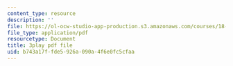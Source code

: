 ```yaml
---
content_type: resource
description: ''
file: https://ol-ocw-studio-app-production.s3.amazonaws.com/courses/18-01sc-single-variable-calculus-fall-2010/b743a17ffde5926a090a4f6e0fc5cfaa_1424365.pdf
file_type: application/pdf
resourcetype: Document
title: 3play pdf file
uid: b743a17f-fde5-926a-090a-4f6e0fc5cfaa
---
```

